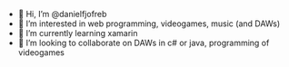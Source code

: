 - 👋 Hi, I’m @danielfjofreb
- 👀 I’m interested in web programming, videogames, music (and DAWs)
- 🌱 I’m currently learning xamarin
- 💞️ I’m looking to collaborate on DAWs in c# or java, programming of videogames

<!---
danielfjofreb/danielfjofreb is a ✨ special ✨ repository because its `README.md` (this file) appears on your GitHub profile.
You can click the Preview link to take a look at your changes.
--->
